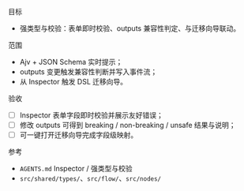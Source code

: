 目标

- 强类型与校验：表单即时校验、outputs 兼容性判定、与迁移向导联动。

范围

- Ajv + JSON Schema 实时提示；
- outputs 变更触发兼容性判断并写入事件流；
- 从 Inspector 触发 DSL 迁移向导。

验收

- [ ] Inspector 表单字段即时校验并展示友好错误；
- [ ] 修改 outputs 可得到 breaking / non-breaking / unsafe 结果与说明；
- [ ] 可一键打开迁移向导完成字段级映射。

参考

- `AGENTS.md` Inspector / 强类型与校验
- `src/shared/types/`、`src/flow/`、`src/nodes/`
